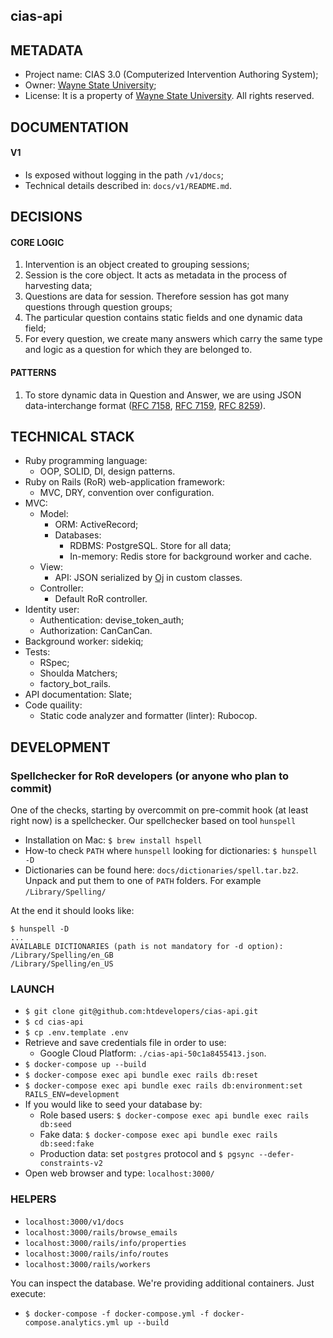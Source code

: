
## cias-api


## METADATA

* Project name: CIAS 3.0 (Computerized Intervention Authoring System);
* Owner: [Wayne State University](https://wayne.edu/);
* License: It is a property of [Wayne State University](https://wayne.edu/). All rights reserved.


## DOCUMENTATION

#### V1
* Is exposed without logging in the path `/v1/docs`;
* Technical details described in: `docs/v1/README.md`.


## DECISIONS

#### CORE LOGIC

1. Intervention is an object created to grouping sessions;
1. Session is the core object. It acts as metadata in the process of harvesting data;
1. Questions are data for session. Therefore session has got many questions through question groups;
1. The particular question contains static fields and one dynamic data field;
1. For every question, we create many answers which carry the same type and logic as a question for which they are belonged to.


#### PATTERNS

1. To store dynamic data in Question and Answer, we are using JSON data-interchange format ([RFC 7158](https://tools.ietf.org/html/rfc7158), [RFC 7159](https://tools.ietf.org/html/rfc7159), [RFC 8259](https://tools.ietf.org/html/rfc8259)).


## TECHNICAL STACK

* Ruby programming language:
  * OOP, SOLID, DI, design patterns.
* Ruby on Rails (RoR) web-application framework:
  * MVC, DRY, convention over configuration.
* MVC:
  * Model:
    * ORM: ActiveRecord;
    * Databases:
      * RDBMS: PostgreSQL. Store for all data;
      * In-memory: Redis store for background worker and cache.
  * View:
    * API: JSON serialized by [Oj](https://github.com/ohler55/oj) in custom classes.
  * Controller:
    * Default RoR controller.
* Identity user:
  * Authentication: devise_token_auth;
  * Authorization: CanCanCan.
* Background worker: sidekiq;
* Tests:
  * RSpec;
  * Shoulda Matchers;
  * factory_bot_rails.
* API documentation: Slate;
* Code quaility:
  * Static code analyzer and formatter (linter): Rubocop.


## DEVELOPMENT

### Spellchecker for RoR developers (or anyone who plan to commit)

One of the checks, starting by overcommit on pre-commit hook (at least right now) is a spellchecker.
Our spellchecker based on tool `hunspell`
* Installation on Mac: `$ brew install hspell`
* How-to check `PATH` where `hunspell` looking for dictionaries: `$ hunspell -D`
* Dictionaries can be found here: `docs/dictionaries/spell.tar.bz2`. Unpack and put
them to one of `PATH` folders. For example `/Library/Spelling/`

At the end it should looks like:
```
$ hunspell -D
...
AVAILABLE DICTIONARIES (path is not mandatory for -d option):
/Library/Spelling/en_GB
/Library/Spelling/en_US
```

### LAUNCH

* `$ git clone git@github.com:htdevelopers/cias-api.git`
* `$ cd cias-api`
* `$ cp .env.template .env`
* Retrieve and save credentials file in order to use:
  * Google Cloud Platform: `./cias-api-50c1a8455413.json`.
* `$ docker-compose up --build`
* `$ docker-compose exec api bundle exec rails db:reset`
* `$ docker-compose exec api bundle exec rails db:environment:set RAILS_ENV=development`
* If you would like to seed your database by:
  * Role based users: `$ docker-compose exec api bundle exec rails db:seed`
  * Fake data: `$ docker-compose exec api bundle exec rails db:seed:fake`
  * Production data: set `postgres` protocol and `$ pgsync --defer-constraints-v2`
* Open web browser and type: `localhost:3000/`


### HELPERS

* `localhost:3000/v1/docs`
* `localhost:3000/rails/browse_emails`
* `localhost:3000/rails/info/properties`
* `localhost:3000/rails/info/routes`
* `localhost:3000/rails/workers`

You can inspect the database. We're providing additional containers. Just execute:
* `$ docker-compose -f docker-compose.yml -f docker-compose.analytics.yml up --build`
